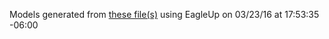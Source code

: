 Models generated from [these file(s)](https://raw.github.com/sparkfun/SparkFun_Stepoko/ecdb16e9ac817cc71cdfbbecc6939dee68d113e7/Hardware/SparkFun_Stepoko.brd) using EagleUp on 03/23/16 at 17:53:35 -06:00
